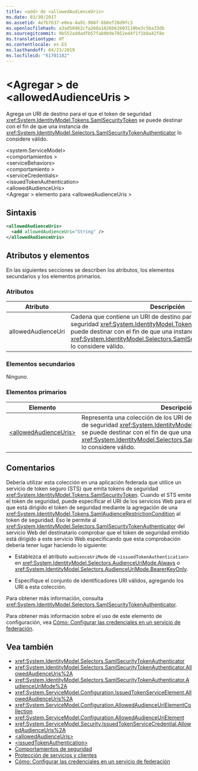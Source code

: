 ```yaml
---
title: <add> de <allowedAudienceUris>
ms.date: 03/30/2017
ms.assetid: 4e7b7637-e0ea-4a91-988f-6b6ef28d9fc3
ms.openlocfilehash: a3ad50462cfa268a1826b62603110be3c5ba33db
ms.sourcegitcommit: 9b552addadfb57fab0b9e7852ed4f1f1b8a42f8e
ms.translationtype: HT
ms.contentlocale: es-ES
ms.lasthandoff: 04/23/2019
ms.locfileid: "61701182"
---
```

# <a name="add-of-allowedaudienceuris"></a>\<Agregar > de \<allowedAudienceUris >
Agrega un URI de destino para el que el token de seguridad <xref:System.IdentityModel.Tokens.SamlSecurityToken> se puede destinar con el fin de que una instancia de <xref:System.IdentityModel.Selectors.SamlSecurityTokenAuthenticator> lo considere válido.  
  
 \<system.ServiceModel>  
\<comportamientos >  
\<serviceBehaviors>  
\<comportamiento >  
\<serviceCredentials>  
\<issuedTokenAuthentication>  
\<allowedAudienceUris>  
\<Agregar > elemento para \<allowedAudienceUris >  
  
## <a name="syntax"></a>Sintaxis  
  
```xml  
<allowedAudienceUris>
  <add allowedAudienceUri="String" />
</allowedAudienceUris>
```  
  
## <a name="attributes-and-elements"></a>Atributos y elementos  
 En las siguientes secciones se describen los atributos, los elementos secundarios y los elementos primarios.  
  
### <a name="attributes"></a>Atributos  
  
|Atributo|Descripción|  
|---------------|-----------------|  
|allowedAudienceUri|Cadena que contiene un URI de destino para el que el token de seguridad <xref:System.IdentityModel.Tokens.SamlSecurityToken> se puede destinar con el fin de que una instancia de <xref:System.IdentityModel.Selectors.SamlSecurityTokenAuthenticator> lo considere válido.|  
  
### <a name="child-elements"></a>Elementos secundarios  
 Ninguno.  
  
### <a name="parent-elements"></a>Elementos primarios  
  
|Elemento|Descripción|  
|-------------|-----------------|  
|[\<allowedAudienceUris>](../../../../../docs/framework/configure-apps/file-schema/wcf/allowedaudienceuris.md)|Representa una colección de los URI de destino para los que el token de seguridad <xref:System.IdentityModel.Tokens.SamlSecurityToken> se puede destinar con el fin de que una instancia de <xref:System.IdentityModel.Selectors.SamlSecurityTokenAuthenticator> lo considere válido.|  
  
## <a name="remarks"></a>Comentarios  
 Debería utilizar esta colección en una aplicación federada que utilice un servicio de token seguro (STS) que emita tokens de seguridad <xref:System.IdentityModel.Tokens.SamlSecurityToken>. Cuando el STS emite el token de seguridad, puede especificar el URI de los servicios Web para el que está dirigido el token de seguridad mediante la agregación de una <xref:System.IdentityModel.Tokens.SamlAudienceRestrictionCondition> al token de seguridad. Eso le permite al <xref:System.IdentityModel.Selectors.SamlSecurityTokenAuthenticator> del servicio Web del destinatario comprobar que el token de seguridad emitido está dirigido a este servicio Web especificando que esta comprobación debería tener lugar haciendo lo siguiente:  
  
- Establezca el atributo `audienceUriMode` de `<issuedTokenAuthentication>` en <xref:System.IdentityModel.Selectors.AudienceUriMode.Always> o <xref:System.IdentityModel.Selectors.AudienceUriMode.BearerKeyOnly>.  
  
- Especifique el conjunto de identificadores URI válidos, agregando los URI a esta colección.  
  
 Para obtener más información, consulta <xref:System.IdentityModel.Selectors.SamlSecurityTokenAuthenticator>.  
  
 Para obtener más información sobre el uso de este elemento de configuración, vea [Cómo: Configurar las credenciales en un servicio de federación](../../../../../docs/framework/wcf/feature-details/how-to-configure-credentials-on-a-federation-service.md).  
  
## <a name="see-also"></a>Vea también

- <xref:System.IdentityModel.Selectors.SamlSecurityTokenAuthenticator>
- <xref:System.IdentityModel.Selectors.SamlSecurityTokenAuthenticator.AllowedAudienceUris%2A>
- <xref:System.IdentityModel.Selectors.SamlSecurityTokenAuthenticator.AudienceUriMode%2A>
- <xref:System.ServiceModel.Configuration.IssuedTokenServiceElement.AllowedAudienceUris%2A>
- <xref:System.ServiceModel.Configuration.AllowedAudienceUriElementCollection>
- <xref:System.ServiceModel.Configuration.AllowedAudienceUriElement>
- <xref:System.ServiceModel.Security.IssuedTokenServiceCredential.AllowedAudienceUris%2A>
- [\<allowedAudienceUris>](../../../../../docs/framework/configure-apps/file-schema/wcf/allowedaudienceuris.md)
- [\<issuedTokenAuthentication>](../../../../../docs/framework/configure-apps/file-schema/wcf/issuedtokenauthentication-of-servicecredentials.md)
- [Comportamientos de seguridad](../../../../../docs/framework/wcf/feature-details/security-behaviors-in-wcf.md)
- [Protección de servicios y clientes](../../../../../docs/framework/wcf/feature-details/securing-services-and-clients.md)
- [Cómo: Configurar las credenciales en un servicio de federación](../../../../../docs/framework/wcf/feature-details/how-to-configure-credentials-on-a-federation-service.md)
